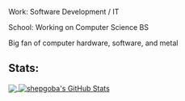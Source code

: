 Work: Software Development / IT

School: Working on Computer Science BS

Big fan of computer hardware, software, and metal

## Stats:
<a href="#stats">
  <img align="center" src="https://github-readme-stats.vercel.app/api/top-langs/?username=shepgoba&hide=Makefile&theme=react">
</a>
<a href="#stats">
  <img align="center" src="https://github-readme-stats.vercel.app/api?username=shepgoba&show_icons=true&line_height=27&count_private=true&theme=react" alt="shepgoba's GitHub Stats">
</a>

